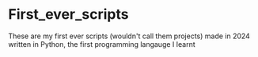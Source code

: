 # First_ever_scripts
These are my first ever scripts (wouldn't call them projects) made in 2024 written in Python, the first programming langauge I Iearnt

